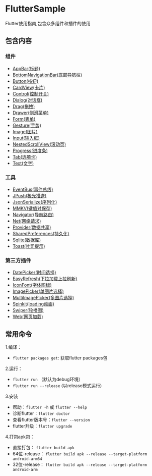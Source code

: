 # FlutterSample

Flutter使用指南,包含众多组件和插件的使用


## 包含内容

### 组件

* [AppBar(标题)](https://github.com/xuexiangjys/FlutterSample/blob/master/flutter_learn/lib/page/widget/appbar.dart)
* [BottomNavigationBar(底部导航栏)](https://github.com/xuexiangjys/FlutterSample/blob/master/flutter_learn/lib/page/widget/bottom_navigation_bar.dart)
* [Button(按钮)](https://github.com/xuexiangjys/FlutterSample/blob/master/flutter_learn/lib/page/widget/button.dart)
* [CardView(卡片)](https://github.com/xuexiangjys/FlutterSample/blob/master/flutter_learn/lib/page/widget/cardview.dart)
* [Control(控制开关)](https://github.com/xuexiangjys/FlutterSample/blob/master/flutter_learn/lib/page/widget/control.dart)
* [Dialog(对话框)](https://github.com/xuexiangjys/FlutterSample/blob/master/flutter_learn/lib/page/widget/dialog.dart)
* [Drag(拖拽)](https://github.com/xuexiangjys/FlutterSample/blob/master/flutter_learn/lib/page/widget/drag.dart)
* [Drawer(侧滑菜单)](https://github.com/xuexiangjys/FlutterSample/blob/master/flutter_learn/lib/page/widget/drawer.dart)
* [Form(表单)](https://github.com/xuexiangjys/FlutterSample/blob/master/flutter_learn/lib/page/widget/form.dart)
* [Gesture(手势)](https://github.com/xuexiangjys/FlutterSample/blob/master/flutter_learn/lib/page/widget/gesture.dart)
* [Image(图片)](https://github.com/xuexiangjys/FlutterSample/blob/master/flutter_learn/lib/page/widget/image.dart)
* [Input(输入框)](https://github.com/xuexiangjys/FlutterSample/blob/master/flutter_learn/lib/page/widget/input.dart)
* [NestedScrollView(滚动页)](https://github.com/xuexiangjys/FlutterSample/blob/master/flutter_learn/lib/page/widget/nested_scrollview.dart)
* [Progress(进度条)](https://github.com/xuexiangjys/FlutterSample/blob/master/flutter_learn/lib/page/widget/progress.dart)
* [Tab(选项卡)](https://github.com/xuexiangjys/FlutterSample/blob/master/flutter_learn/lib/page/widget/tab.dart)
* [Text(文字)](https://github.com/xuexiangjys/FlutterSample/blob/master/flutter_learn/lib/page/widget/text.dart)

### 工具

* [EventBus(事件总线)](https://github.com/xuexiangjys/FlutterSample/blob/master/flutter_learn/lib/page/utils/event_bus.dart)
* [JPush(极光推送)](https://github.com/xuexiangjys/FlutterSample/blob/master/flutter_learn/lib/page/utils/jpush.dart)
* [JsonSerialize(序列化)](https://github.com/xuexiangjys/FlutterSample/blob/master/flutter_learn/lib/page/utils/json_serialize.dart)
* [MMKV(键值对保存)](https://github.com/xuexiangjys/FlutterSample/blob/master/flutter_learn/lib/page/utils/mmkv.dart)
* [Navigator(导航路由)](https://github.com/xuexiangjys/FlutterSample/blob/master/flutter_learn/lib/page/utils/navigator.dart)
* [Net(网络请求)](https://github.com/xuexiangjys/FlutterSample/blob/master/flutter_learn/lib/page/utils/net.dart)
* [Provider(数据共享)](https://github.com/xuexiangjys/FlutterSample/blob/master/flutter_learn/lib/page/utils/provider.dart)
* [SharedPreferences(持久化)](https://github.com/xuexiangjys/FlutterSample/blob/master/flutter_learn/lib/page/utils/shared_preferences.dart)
* [Sqlite(数据库)](https://github.com/xuexiangjys/FlutterSample/blob/master/flutter_learn/lib/page/utils/sqlite.dart)
* [Toast(吐司提示)](https://github.com/xuexiangjys/FlutterSample/blob/master/flutter_learn/lib/page/utils/toast.dart)

### 第三方插件

* [DatePicker(时间选择)](https://github.com/xuexiangjys/FlutterSample/blob/master/flutter_learn/lib/page/expand/date_picker.dart)
* [EasyRefresh(下拉加载上拉刷新)](https://github.com/xuexiangjys/FlutterSample/blob/master/flutter_learn/lib/page/expand/easy_refresh.dart)
* [IconFont(字体图标)](https://github.com/xuexiangjys/FlutterSample/blob/master/flutter_learn/lib/page/expand/iconfont.dart)
* [ImagePicker(单图片选择)](https://github.com/xuexiangjys/FlutterSample/blob/master/flutter_learn/lib/page/expand/image_picker.dart)
* [MultiImagePicker(多图片选择)](https://github.com/xuexiangjys/FlutterSample/blob/master/flutter_learn/lib/page/expand/multi_image_picker.dart)
* [Spinkit(loading动画)](https://github.com/xuexiangjys/FlutterSample/blob/master/flutter_learn/lib/page/expand/spinkit.dart)
* [Swiper(轮播图)](https://github.com/xuexiangjys/FlutterSample/blob/master/flutter_learn/lib/page/expand/swiper.dart)
* [Web(网页加载)](https://github.com/xuexiangjys/FlutterSample/blob/master/flutter_learn/lib/page/expand/web.dart)


## 常用命令

1.编译：
* `flutter packages get`: 获取flutter packages包

2.运行：
* `flutter run` （默认为debug环境）
* `flutter run --release` (以release模式运行)

3.安装
* 帮助：`flutter -h` 或 `flutter --help`
* 诊断flutter：`flutter doctor`
* 查看flutter版本号：`flutter --version`
* flutter升级：`flutter upgrade`

4.打包apk包：
* 直接打包：
`flutter build apk`
* 64位-release：
`flutter build apk --release --target-platform android-arm64`
* 32位-release：
`flutter build apk --release --target-platform android-arm`
